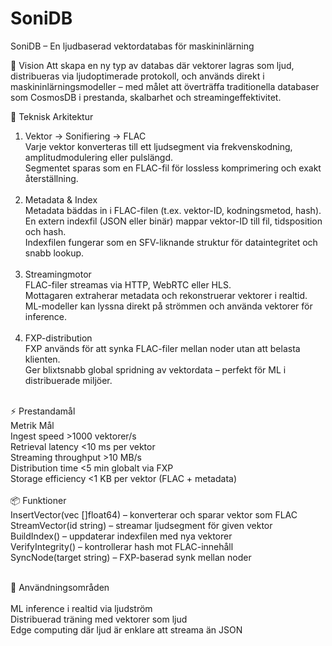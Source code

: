 # SoniDB
SoniDB – En ljudbaserad vektordatabas för maskininlärning

🧠 Vision
Att skapa en ny typ av databas där vektorer lagras som ljud, distribueras via ljudoptimerade protokoll, och används direkt i maskininlärningsmodeller – med målet att överträffa traditionella databaser som CosmosDB i prestanda, skalbarhet och streamingeffektivitet.<br>

🔧 Teknisk Arkitektur<br>
1. Vektor → Sonifiering → FLAC<br>
    Varje vektor konverteras till ett ljudsegment via frekvenskodning, amplitudmodulering eller pulslängd.<br>
    Segmentet sparas som en FLAC-fil för lossless komprimering och exakt återställning.<br><br>
2. Metadata & Index<br>
    Metadata bäddas in i FLAC-filen (t.ex. vektor-ID, kodningsmetod, hash).<br>
    En extern indexfil (JSON eller binär) mappar vektor-ID till fil, tidsposition och hash.<br>
    Indexfilen fungerar som en SFV-liknande struktur för dataintegritet och snabb lookup.<br><br>
3. Streamingmotor<br>
    FLAC-filer streamas via HTTP, WebRTC eller HLS.<br>
    Mottagaren extraherar metadata och rekonstruerar vektorer i realtid.<br>
    ML-modeller kan lyssna direkt på strömmen och använda vektorer för inference.<br><br>
4. FXP-distribution<br>
    FXP används för att synka FLAC-filer mellan noder utan att belasta klienten.<br>
    Ger blixtsnabb global spridning av vektordata – perfekt för ML i distribuerade miljöer.<br><br>

⚡ Prestandamål<br>
Metrik	Mål<br>
Ingest speed	>1000 vektorer/s<br>
Retrieval latency	<10 ms per vektor<br>
Streaming throughput	>10 MB/s<br>
Distribution time	<5 min globalt via FXP<br>
Storage efficiency	<1 KB per vektor (FLAC + metadata)<br>
<br>
📦 Funktioner<br>
    InsertVector(vec []float64) – konverterar och sparar vektor som FLAC<br>
    StreamVector(id string) – streamar ljudsegment för given vektor<br>
    BuildIndex() – uppdaterar indexfilen med nya vektorer<br>
    VerifyIntegrity() – kontrollerar hash mot FLAC-innehåll<br>
    SyncNode(target string) – FXP-baserad synk mellan noder<br><br>

🧪 Användningsområden<br><br>
    ML inference i realtid via ljudström<br>
    Distribuerad träning med vektorer som ljud<br>
    Edge computing där ljud är enklare att streama än JSON<br>

    

